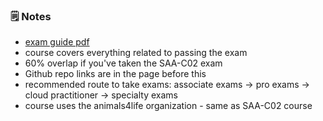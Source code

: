 ### 🗒️ Notes

- [exam guide pdf](https://d1.awsstatic.com/training-and-certification/docs-dev-associate/AWS-Certified-Developer-Associate_Exam-Guide.pdf)
- course covers everything related to passing the exam
- 60% overlap if you've taken the SAA-C02 exam
- Github repo links are in the page before this
- recommended route to take exams: associate exams → pro exams → cloud practitioner → specialty exams
- course uses the animals4life organization - same as SAA-C02 course
          
